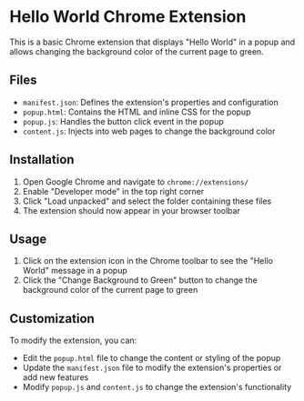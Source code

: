# Hello World Chrome Extension

This is a basic Chrome extension that displays "Hello World" in a popup and allows changing the background color of the current page to green.

## Files

- `manifest.json`: Defines the extension's properties and configuration
- `popup.html`: Contains the HTML and inline CSS for the popup
- `popup.js`: Handles the button click event in the popup
- `content.js`: Injects into web pages to change the background color

## Installation

1. Open Google Chrome and navigate to `chrome://extensions/`
2. Enable "Developer mode" in the top right corner
3. Click "Load unpacked" and select the folder containing these files
4. The extension should now appear in your browser toolbar

## Usage

1. Click on the extension icon in the Chrome toolbar to see the "Hello World" message in a popup
2. Click the "Change Background to Green" button to change the background color of the current page to green

## Customization

To modify the extension, you can:

- Edit the `popup.html` file to change the content or styling of the popup
- Update the `manifest.json` file to modify the extension's properties or add new features
- Modify `popup.js` and `content.js` to change the extension's functionality
